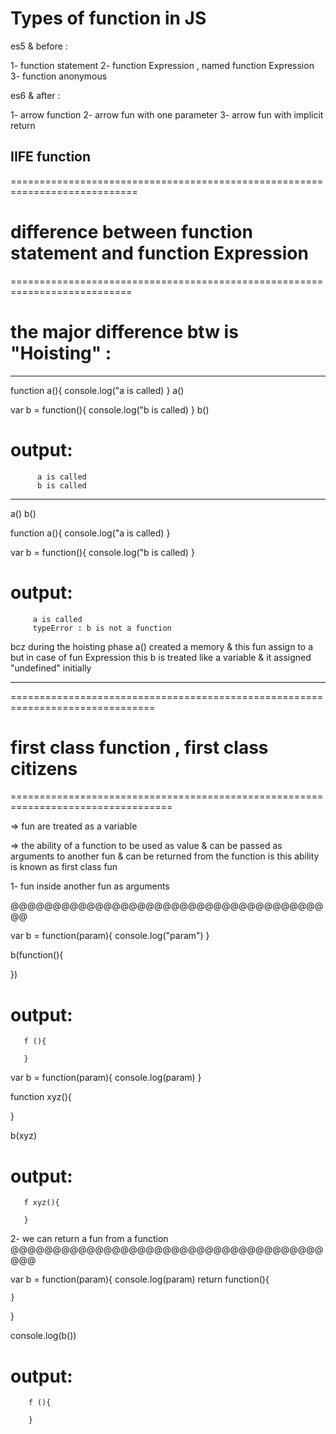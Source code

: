 # Types of function in JS 

es5 & before :

1- function statement
2- function Expression , named function Expression
3- function anonymous 


es6 & after :

1- arrow function
2- arrow fun with one parameter
3- arrow fun with implicit return 


## IIFE function 


============================================================================

# difference between function statement and function Expression

===========================================================================


# the major difference btw is "Hoisting" :
-------------------------------------

function a(){
    console.log("a is called)
}
a()




var b = function(){
    console.log("b is called)
}
b()

# output: 
          a is called
          b is called

------------------------------------

a()
b()

function a(){
    console.log("a is called)
}


var b = function(){
    console.log("b is called)
}

# output:
         a is called
         typeError : b is not a function



bcz  during the hoisting phase a() created a memory & this fun assign to a
     but in case of fun Expression this b is treated like a variable & it assigned "undefined" initially


---------------------------------------------------------------------------------------     


===============================================================================

# first class function , first class citizens

==================================================================================

=> fun are treated as a variable 

=> the ability of a function to be used as value & can be passed as arguments to another
   fun & can be returned from the function is this ability is known as first class fun



1- fun inside another fun as arguments

@@@@@@@@@@@@@@@@@@@@@@@@@@@@@@@@@@@@@@@


var b = function(param){
    console.log("param")
}

b(function(){

})


# output:
       f (){

       }




var b = function(param){
    console.log(param)
}

function xyz(){

}

b(xyz)


# output:
       f xyz(){

       }





2- we can return a fun from a function 
@@@@@@@@@@@@@@@@@@@@@@@@@@@@@@@@@@@@@@@@

var b = function(param){
    console.log(param)
    return function(){

    }
}

console.log(b())


# output:
        f (){

        }